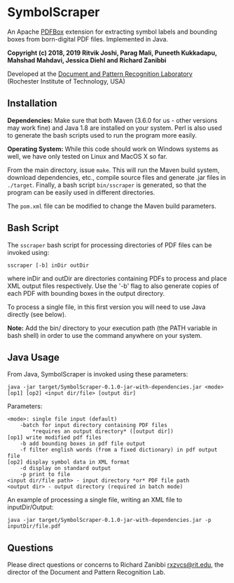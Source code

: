 # SymbolScraper

An Apache [PDFBox](https://pdfbox.apache.org) extension for extracting symbol labels and bounding boxes from born-digital PDF files. Implemented in Java.

**Copyright (c) 2018, 2019 Ritvik Joshi, Parag Mali, Puneeth Kukkadapu, Mahshad Mahdavi, Jessica Diehl and Richard Zanibbi**   

Developed at the [Document and Pattern Recognition Laboratory](https://www.cs.rit.edu/~dprl/index.html)  
(Rochester Institute of Technology, USA)

## Installation

**Dependencies:** Make sure that both Maven (3.6.0 for us - other versions may work fine) and Java 1.8 are installed on your system. Perl is also used to generate the bash scripts used to run the program more easily.

**Operating System:** While this code should work on Windows systems as well, we have only tested on Linux and MacOS X so far.

From the main directory, issue ``make``. This will run the Maven build system, download dependencies, etc., compile source files and generate .jar files in ``./target``. Finally, a bash script ``bin/sscraper`` is generated, so that the program can be easily used in different directories.

The ``pom.xml`` file can be modified to change the Maven build parameters. 

## Bash Script

The ``sscraper`` bash script for processing directories of PDF files can be invoked using:

	sscraper [-b] inDir outDir
	
where inDir and outDir are directories containing PDFs to process and place XML output files respectively. Use the '-b' flag to also generate copies of each PDF with bounding boxes in the output directory. 

To process a single file, in this first version you will need to use Java directly (see below).

**Note:** Add the bin/ directory to your execution path (the PATH variable in bash shell) in order to use the command anywhere on your system.

## Java Usage

From Java, SymbolScraper is invoked using these parameters:
	
	java -jar target/SymbolScraper-0.1.0-jar-with-dependencies.jar <mode> [op1] [op2] <input dir/file> [output dir]
	
Parameters:

	<mode>: single file input (default)
		-batch for input directory containing PDF files 
			*requires an output directory* ([output dir])
	[op1] write modified pdf files  
		-b add bounding boxes in pdf file output
		-f filter english words (from a fixed dictionary) in pdf output file
	[op2] display symbol data in XML format 
		-d display on standard output
		-p print to file
	<input dir/file path> - input directory *or* PDF file path
	<output dir> - output directory (required in batch mode)
	
An example of processing a single file, writing an XML file to inputDir/Output:

	java -jar target/SymbolScraper-0.1.0-jar-with-dependencies.jar -p inputDir/file.pdf 

## Questions

Please direct questions or concerns to Richard Zanibbi [rxzvcs@rit.edu](rxzvcs@rit.edu), the director of the Document and Pattern Recognition Lab.

